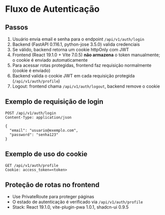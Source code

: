 # Fluxo de Autenticação

## Passos
1. Usuário envia email e senha para o endpoint `/api/v1/auth/login`
2. Backend (FastAPI 0.116.1, python-jose 3.5.0) valida credenciais
3. Se válido, backend retorna um cookie httpOnly com JWT
4. Frontend (React 19.1.0 + Vite 7.0.5) **não armazena** o token manualmente; o cookie é enviado automaticamente
5. Para acessar rotas protegidas, frontend faz requisição normalmente (cookie é enviado)
6. Backend valida o cookie JWT em cada requisição protegida (`/api/v1/auth/profile`)
7. Logout: frontend chama `/api/v1/auth/logout`, backend remove o cookie

## Exemplo de requisição de login
```http
POST /api/v1/auth/login
Content-Type: application/json

{
  "email": "usuario@exemplo.com",
  "password": "senha123"
}
```

## Exemplo de uso do cookie
```http
GET /api/v1/auth/profile
Cookie: access_token=<token>
```

## Proteção de rotas no frontend
- Use PrivateRoute para proteger páginas
- O estado de autenticação é verificado via `/api/v1/auth/profile` 
- Stack: React 19.1.0, vite-plugin-pwa 1.0.1, shadcn-ui 0.9.5 